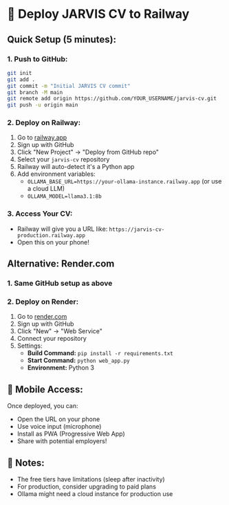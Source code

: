 # 🚀 Deploy JARVIS CV to Railway

## Quick Setup (5 minutes):

### 1. **Push to GitHub:**
```bash
git init
git add .
git commit -m "Initial JARVIS CV commit"
git branch -M main
git remote add origin https://github.com/YOUR_USERNAME/jarvis-cv.git
git push -u origin main
```

### 2. **Deploy on Railway:**
1. Go to [railway.app](https://railway.app)
2. Sign up with GitHub
3. Click "New Project" → "Deploy from GitHub repo"
4. Select your `jarvis-cv` repository
5. Railway will auto-detect it's a Python app
6. Add environment variables:
   - `OLLAMA_BASE_URL=https://your-ollama-instance.railway.app` (or use a cloud LLM)
   - `OLLAMA_MODEL=llama3.1:8b`

### 3. **Access Your CV:**
- Railway will give you a URL like: `https://jarvis-cv-production.railway.app`
- Open this on your phone!

## Alternative: Render.com

### 1. **Same GitHub setup as above**

### 2. **Deploy on Render:**
1. Go to [render.com](https://render.com)
2. Sign up with GitHub
3. Click "New" → "Web Service"
4. Connect your repository
5. Settings:
   - **Build Command:** `pip install -r requirements.txt`
   - **Start Command:** `python web_app.py`
   - **Environment:** Python 3

## 📱 Mobile Access:
Once deployed, you can:
- Open the URL on your phone
- Use voice input (microphone)
- Install as PWA (Progressive Web App)
- Share with potential employers!

## 🔧 Notes:
- The free tiers have limitations (sleep after inactivity)
- For production, consider upgrading to paid plans
- Ollama might need a cloud instance for production use
